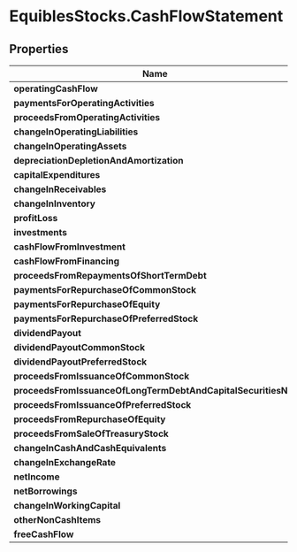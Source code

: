# EquiblesStocks.CashFlowStatement

## Properties
Name | Type | Description | Notes
------------ | ------------- | ------------- | -------------
**operatingCashFlow** | **Number** |  | [optional] 
**paymentsForOperatingActivities** | **Number** |  | [optional] 
**proceedsFromOperatingActivities** | **Number** |  | [optional] 
**changeInOperatingLiabilities** | **Number** |  | [optional] 
**changeInOperatingAssets** | **Number** |  | [optional] 
**depreciationDepletionAndAmortization** | **Number** |  | [optional] 
**capitalExpenditures** | **Number** |  | [optional] 
**changeInReceivables** | **Number** |  | [optional] 
**changeInInventory** | **Number** |  | [optional] 
**profitLoss** | **Number** |  | [optional] 
**investments** | **Number** |  | [optional] 
**cashFlowFromInvestment** | **Number** |  | [optional] 
**cashFlowFromFinancing** | **Number** |  | [optional] 
**proceedsFromRepaymentsOfShortTermDebt** | **Number** |  | [optional] 
**paymentsForRepurchaseOfCommonStock** | **Number** |  | [optional] 
**paymentsForRepurchaseOfEquity** | **Number** |  | [optional] 
**paymentsForRepurchaseOfPreferredStock** | **Number** |  | [optional] 
**dividendPayout** | **Number** |  | [optional] 
**dividendPayoutCommonStock** | **Number** |  | [optional] 
**dividendPayoutPreferredStock** | **Number** |  | [optional] 
**proceedsFromIssuanceOfCommonStock** | **Number** |  | [optional] 
**proceedsFromIssuanceOfLongTermDebtAndCapitalSecuritiesNet** | **Number** |  | [optional] 
**proceedsFromIssuanceOfPreferredStock** | **Number** |  | [optional] 
**proceedsFromRepurchaseOfEquity** | **Number** |  | [optional] 
**proceedsFromSaleOfTreasuryStock** | **Number** |  | [optional] 
**changeInCashAndCashEquivalents** | **Number** |  | [optional] 
**changeInExchangeRate** | **Number** |  | [optional] 
**netIncome** | **Number** |  | [optional] 
**netBorrowings** | **Number** |  | [optional] 
**changeInWorkingCapital** | **Number** |  | [optional] 
**otherNonCashItems** | **Number** |  | [optional] 
**freeCashFlow** | **Number** |  | [optional] 

